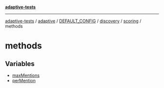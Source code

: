[**adaptive-tests**](../../../../../../../../../README.md)

***

[adaptive-tests](../../../../../../../../../README.md) / [adaptive](../../../../../../../../README.md) / [DEFAULT\_CONFIG](../../../../../../README.md) / [discovery](../../../../README.md) / [scoring](../../README.md) / methods

# methods

## Variables

- [maxMentions](variables/maxMentions.md)
- [perMention](variables/perMention.md)
